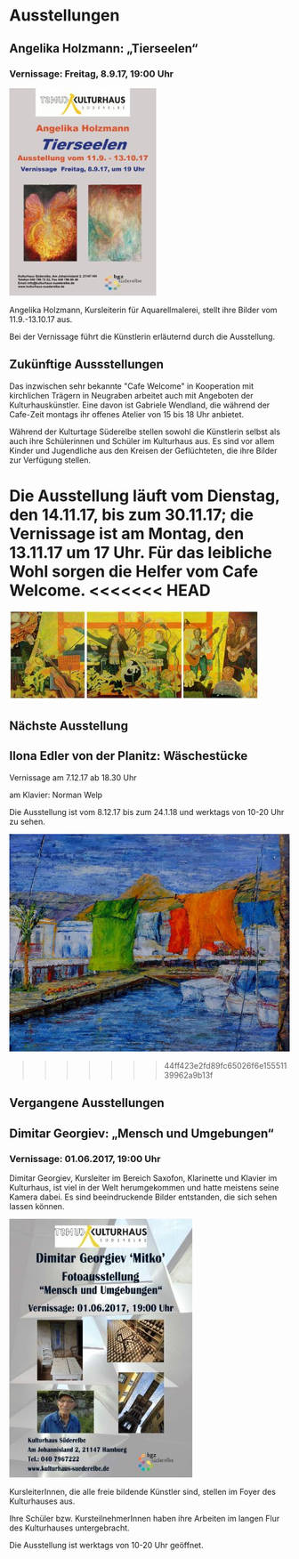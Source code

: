 # Ausstellungen

## Angelika Holzmann: „Tierseelen“

### Vernissage: Freitag, 8.9.17, 19:00 Uhr

![](/img/angelika_tierseelen.jpg)

Angelika Holzmann, Kursleiterin für Aquarellmalerei, stellt ihre Bilder vom 11.9.-13.10.17 aus.

Bei der Vernissage führt die Künstlerin erläuternd durch die Ausstellung.

## Zukünftige Aussstellungen 

Das inzwischen sehr bekannte "Cafe Welcome" in Kooperation mit kirchlichen Trägern in Neugraben arbeitet auch mit Angeboten der Kulturhauskünstler. 
Eine davon ist Gabriele Wendland, die während der Cafe-Zeit montags ihr offenes Atelier von 15 bis 18 Uhr anbietet. 

Während der Kulturtage Süderelbe stellen sowohl die Künstlerin selbst als auch ihre Schülerinnen und Schüler im Kulturhaus aus. 
Es sind vor allem Kinder und Jugendliche aus den Kreisen der Geflüchteten, die ihre Bilder zur Verfügung stellen. 

Die Ausstellung läuft vom Dienstag, den 14.11.17, bis zum 30.11.17; die Vernissage ist am Montag, den 13.11.17 um 17 Uhr.
Für das leibliche Wohl sorgen die Helfer vom Cafe Welcome.
<<<<<<< HEAD
=======

![](/img/betsy_miller_band.jpg)

## Nächste Ausstellung

## Ilona Edler von der Planitz: Wäschestücke

Vernissage am 7.12.17 ab 18.30 Uhr

am Klavier: Norman Welp

Die Ausstellung ist vom 8.12.17 bis zum 24.1.18 und werktags von 10-20 Uhr zu sehen.

![](/img/Harmonie.jpg)

>>>>>>> 44ff423e2fd89fc65026f6e15551139962a9b13f
 
## Vergangene Ausstellungen

## Dimitar Georgiev: „Mensch und Umgebungen“

### Vernissage: 01.06.2017, 19:00 Uhr

Dimitar Georgiev, Kursleiter im Bereich Saxofon, Klarinette und Klavier im Kulturhaus, ist viel in der Welt herumgekommen und hatte meistens seine Kamera dabei. Es sind beeindruckende Bilder entstanden, die sich sehen lassen können.

![](/img/wsb_329x421_Dimitar+Georgiev+-+Fotoausstellung++-+Flyer+$28Version+3.0$29+$28Britannic+Bold$29+$282017.05.17$29.jpg)

KursleiterInnen, die alle freie bildende Künstler sind, stellen im Foyer
des Kulturhauses aus.

Ihre Schüler bzw. KursteilnehmerInnen haben ihre Arbeiten im langen Flur
des Kulturhauses untergebracht.

Die Ausstellung ist werktags von 10-20 Uhr geöffnet.
